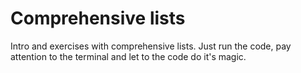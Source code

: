 # Comprehensive lists
Intro and exercises with comprehensive lists. Just run the code, pay attention to the terminal and let to the code do it's magic.
